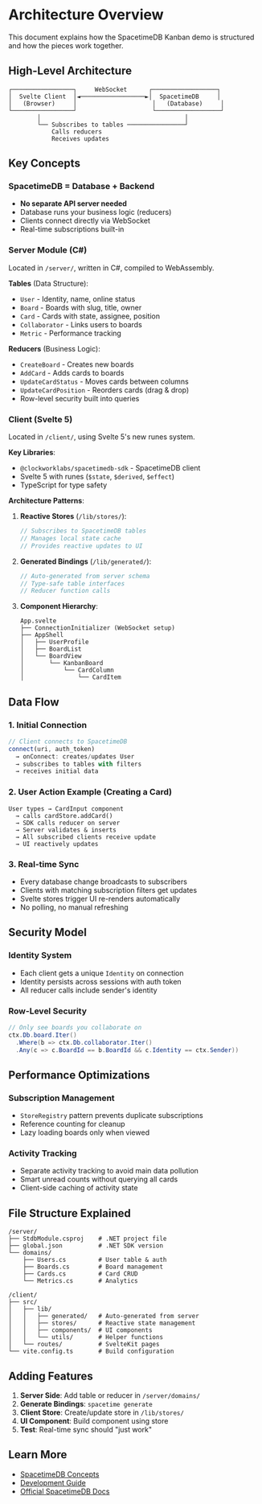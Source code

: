 # Architecture Overview

This document explains how the SpacetimeDB Kanban demo is structured and how the pieces work together.

## High-Level Architecture

```
┌─────────────────┐     WebSocket      ┌──────────────────┐
│  Svelte Client  │◄──────────────────►│  SpacetimeDB     │
│   (Browser)     │                     │   (Database)     │
└─────────────────┘                     └──────────────────┘
        │                                        │
        └── Subscribes to tables ────────────────┘
            Calls reducers
            Receives updates
```

## Key Concepts

### SpacetimeDB = Database + Backend
- **No separate API server needed**
- Database runs your business logic (reducers)
- Clients connect directly via WebSocket
- Real-time subscriptions built-in

### Server Module (C#)
Located in `/server/`, written in C#, compiled to WebAssembly.

**Tables** (Data Structure):
- `User` - Identity, name, online status
- `Board` - Boards with slug, title, owner
- `Card` - Cards with state, assignee, position
- `Collaborator` - Links users to boards
- `Metric` - Performance tracking

**Reducers** (Business Logic):
- `CreateBoard` - Creates new boards
- `AddCard` - Adds cards to boards
- `UpdateCardStatus` - Moves cards between columns
- `UpdateCardPosition` - Reorders cards (drag & drop)
- Row-level security built into queries

### Client (Svelte 5)
Located in `/client/`, using Svelte 5's new runes system.

**Key Libraries**:
- `@clockworklabs/spacetimedb-sdk` - SpacetimeDB client
- Svelte 5 with runes (`$state`, `$derived`, `$effect`)
- TypeScript for type safety

**Architecture Patterns**:

1. **Reactive Stores** (`/lib/stores/`):
   ```typescript
   // Subscribes to SpacetimeDB tables
   // Manages local state cache
   // Provides reactive updates to UI
   ```

2. **Generated Bindings** (`/lib/generated/`):
   ```typescript
   // Auto-generated from server schema
   // Type-safe table interfaces
   // Reducer function calls
   ```

3. **Component Hierarchy**:
   ```
   App.svelte
   ├── ConnectionInitializer (WebSocket setup)
   ├── AppShell
   │   ├── UserProfile
   │   ├── BoardList
   │   └── BoardView
   │       └── KanbanBoard
   │           └── CardColumn
   │               └── CardItem
   ```

## Data Flow

### 1. Initial Connection
```typescript
// Client connects to SpacetimeDB
connect(uri, auth_token) 
  → onConnect: creates/updates User
  → subscribes to tables with filters
  → receives initial data
```

### 2. User Action Example (Creating a Card)
```
User types → CardInput component
  → calls cardStore.addCard()
  → SDK calls reducer on server
  → Server validates & inserts
  → All subscribed clients receive update
  → UI reactively updates
```

### 3. Real-time Sync
- Every database change broadcasts to subscribers
- Clients with matching subscription filters get updates
- Svelte stores trigger UI re-renders automatically
- No polling, no manual refreshing

## Security Model

### Identity System
- Each client gets a unique `Identity` on connection
- Identity persists across sessions with auth token
- All reducer calls include sender's identity

### Row-Level Security
```csharp
// Only see boards you collaborate on
ctx.Db.board.Iter()
  .Where(b => ctx.Db.collaborator.Iter()
  .Any(c => c.BoardId == b.BoardId && c.Identity == ctx.Sender))
```

## Performance Optimizations

### Subscription Management
- `StoreRegistry` pattern prevents duplicate subscriptions
- Reference counting for cleanup
- Lazy loading boards only when viewed

### Activity Tracking
- Separate activity tracking to avoid main data pollution
- Smart unread counts without querying all cards
- Client-side caching of activity state

## File Structure Explained

```
/server/
├── StdbModule.csproj    # .NET project file
├── global.json          # .NET SDK version
└── domains/            
    ├── Users.cs         # User table & auth
    ├── Boards.cs        # Board management
    ├── Cards.cs         # Card CRUD
    └── Metrics.cs       # Analytics

/client/
├── src/
│   ├── lib/
│   │   ├── generated/   # Auto-generated from server
│   │   ├── stores/      # Reactive state management
│   │   ├── components/  # UI components
│   │   └── utils/       # Helper functions
│   └── routes/          # SvelteKit pages
└── vite.config.ts       # Build configuration
```

## Adding Features

1. **Server Side**: Add table or reducer in `/server/domains/`
2. **Generate Bindings**: `spacetime generate`
3. **Client Store**: Create/update store in `/lib/stores/`
4. **UI Component**: Build component using store
5. **Test**: Real-time sync should "just work"

## Learn More

- [SpacetimeDB Concepts](spacetimedb-intro.md)
- [Development Guide](development.md)
- [Official SpacetimeDB Docs](https://docs.spacetimedb.com)